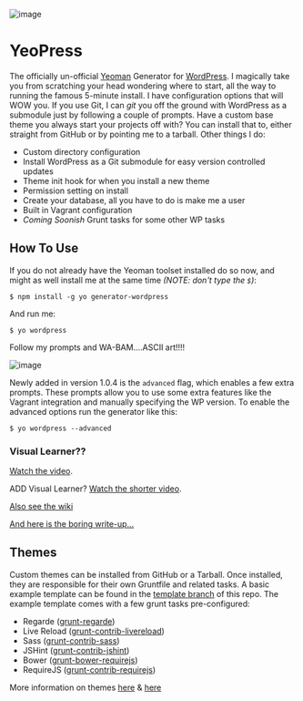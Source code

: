 ![image](http://wesleytodd.com/images/yeopress.jpg)

# YeoPress

The officially un-official [Yeoman](https://github.com/yeoman/yeoman) Generator for [WordPress](http://wordpress.org/).  I magically take you from scratching your head wondering where to start, all the way to running the famous 5-minute install.  I have configuration options that will WOW you.  If you use Git, I can *git* you off the ground with WordPress as a submodule just by following a couple of prompts.  Have a custom base theme you always start your projects off with?  You can install that to, either straight from GitHub or by pointing me to a tarball.  Other things I do:

- Custom directory configuration
- Install WordPress as a Git submodule for easy version controlled updates
- Theme init hook for when you install a new theme
- Permission setting on install
- Create your database, all you have to do is make me a user
- Built in Vagrant configuration
- *Coming Soonish* Grunt tasks for some other WP tasks

## How To Use

If you do not already have the Yeoman toolset installed do so now, and might as well install me at the same time *(NOTE: don't type the `$`)*:

	$ npm install -g yo generator-wordpress

And run me:

	$ yo wordpress

Follow my prompts and WA-BAM....ASCII art!!!!

![image](http://wesleytodd.com/images/yeopress-ascii-art.png)

Newly added in version 1.0.4 is the `advanced` flag, which enables a few extra prompts.  These prompts allow you to use some extra features like the Vagrant integration and manually specifying the WP version.  To enable the advanced options run the generator like this:

	$ yo wordpress --advanced

### Visual Learner??

[Watch the video](http://www.youtube.com/watch?v=Em-NMCgNhhY).

ADD Visual Learner?  [Watch the shorter video](http://www.youtube.com/watch?v=WSG0P5VpSUk).

[Also see the wiki](https://github.com/wesleytodd/YeoPress/wiki)

[And here is the boring write-up...](http://wesleytodd.com/2013/5/yeopress-a-yeoman-generator-for-wordpress.html)

## Themes

Custom themes can be installed from GitHub or a Tarball.  Once installed, they are responsible for their own Gruntfile and related tasks.  A basic example template can be found in the [template branch](https://github.com/wesleytodd/YeoPress/tree/template) of this repo.  The example template comes with a few grunt tasks pre-configured:

- Regarde ([grunt-regarde](https://npmjs.org/package/grunt-regarde))
- Live Reload ([grunt-contrib-livereload](https://npmjs.org/package/grunt-contrib-livereload))
- Sass ([grunt-contrib-sass](https://npmjs.org/package/grunt-contrib-sass))
- JSHint ([grunt-contrib-jshint](https://npmjs.org/package/grunt-contrib-jshint))
- Bower ([grunt-bower-requirejs](https://npmjs.org/package/grunt-bower-requirejs))
- RequireJS ([grunt-contrib-requirejs](https://npmjs.org/package/grunt-contrib-requirejs))

More information on themes [here](https://github.com/wesleytodd/YeoPress/wiki/Themes) & [here](http://wesleytodd.com/2013/5/yeopress-themes.html)
